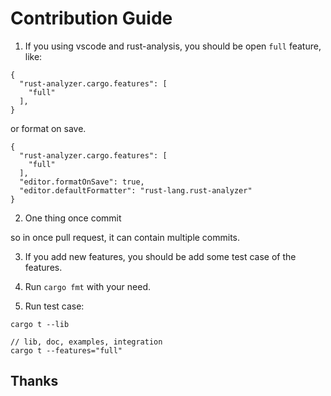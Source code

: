 # Contribution Guide

1. If you using vscode and rust-analysis, you should be open `full` feature, like:

```
{
  "rust-analyzer.cargo.features": [
    "full"
  ],
}
```

or format on save.
```
{
  "rust-analyzer.cargo.features": [
    "full"
  ],
  "editor.formatOnSave": true,
  "editor.defaultFormatter": "rust-lang.rust-analyzer"
}
```

2. One thing once commit

so in once pull request, it can contain multiple commits.

3. If you add new features, you should be add some test case of the features.

4. Run `cargo fmt` with your need.

5. Run test case:

```
cargo t --lib

// lib, doc, examples, integration
cargo t --features="full"
```

## Thanks